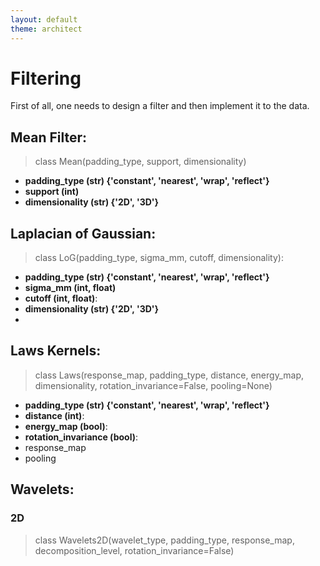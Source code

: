 ```yaml
---
layout: default
theme: architect
---
```


# Filtering

First of all, one needs to design a filter and then implement it to the data.

## Mean Filter:
>class Mean(padding_type, support, dimensionality)

* **padding_type (str) {'constant', 'nearest', 'wrap', 'reflect'}**
* **support (int)**
* **dimensionality (str) {'2D', '3D'}**

## Laplacian of Gaussian:

>class LoG(padding_type, sigma_mm, cutoff, dimensionality):

* **padding_type (str) {'constant', 'nearest', 'wrap', 'reflect'}**
* **sigma_mm (int, float)**
* **cutoff (int, float)**:
* **dimensionality (str) {'2D', '3D'}**
* 
## Laws Kernels:

>class Laws(response_map, padding_type, distance, energy_map, dimensionality, rotation_invariance=False, pooling=None)

* **padding_type (str) {'constant', 'nearest', 'wrap', 'reflect'}**
* **distance (int)**:
* **energy_map (bool)**:
* **rotation_invariance (bool)**:
* response_map
* pooling

## Wavelets:
### 2D
>class Wavelets2D(wavelet_type, padding_type, response_map, decomposition_level, rotation_invariance=False)
